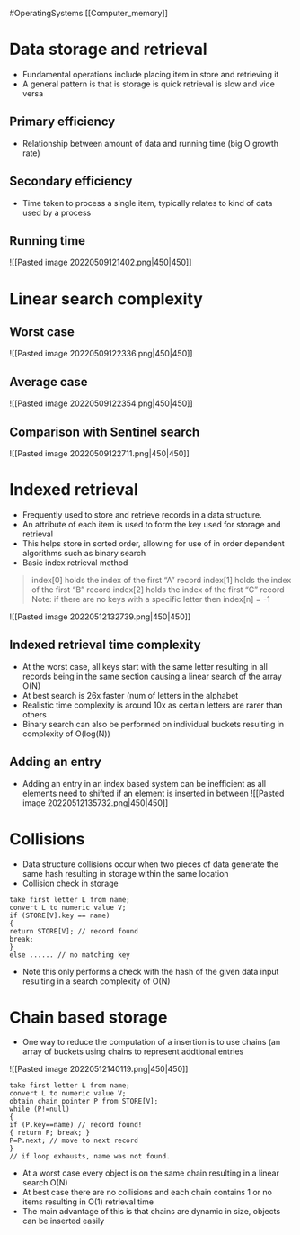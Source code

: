 
#OperatingSystems [[Computer_memory]]
# Data storage and retrieval
- Fundamental operations include placing item in store and retrieving it
- A general pattern is that is storage is quick retrieval is slow and vice versa

## Primary efficiency
- Relationship between amount of data and running time (big O growth rate)

## Secondary efficiency 
- Time taken to process a single item, typically relates to kind of data used by a process

## Running time 
![[Pasted image 20220509121402.png|450|450]]

# Linear search complexity
## Worst case
![[Pasted image 20220509122336.png|450|450]]

## Average case 
![[Pasted image 20220509122354.png|450|450]]

## Comparison with Sentinel search 
![[Pasted image 20220509122711.png|450|450]]

# Indexed retrieval
- Frequently used to store and retrieve records in a data structure.
- An attribute of each item is used to form the key used for storage and retrieval 
- This helps store in sorted order, allowing for use of in order dependent algorithms such as binary search
- Basic index retrieval method

> index[0] holds the index of the first “A” record 
> index[1] holds the index of the first “B” record 
> index[2] holds the index of the first “C” record 
> Note: if there are no keys with a specific letter then index[n] = -1

![[Pasted image 20220512132739.png|450|450]]

## Indexed retrieval time complexity
- At the worst case, all keys start with the same letter resulting in all records being in the same section causing a linear search of the array O(N)
- At best search is 26x faster (num of letters in the alphabet
- Realistic time complexity is around 10x as certain letters are rarer than others
- Binary search can also be performed on individual buckets resulting in complexity of O(log(N))

## Adding an entry
- Adding an entry in an index based system can be inefficient as all elements need to shifted if an element is inserted in between
![[Pasted image 20220512135732.png|450|450]]

# Collisions
- Data structure collisions occur when two pieces of data generate the same hash resulting in storage within the same location
- Collision check in storage 
```
take first letter L from name;
convert L to numeric value V;
if (STORE[V].key == name)
{
return STORE[V]; // record found
break;
}
else ...... // no matching key
```
- Note this only performs a check with the hash of the given data input resulting in a search complexity of O(N)

# Chain based storage 
- One way to reduce the computation of a insertion is to use chains (an array of buckets using chains to represent addtional entries

![[Pasted image 20220512140119.png|450|450]]

```
take first letter L from name;
convert L to numeric value V;
obtain chain pointer P from STORE[V];
while (P!=null)
{
if (P.key==name) // record found!
{ return P; break; }
P=P.next; // move to next record
}
// if loop exhausts, name was not found.
```

- At a worst case every object is on the same chain resulting in a linear search O(N)
- At best case there are no collisions and each chain contains 1 or no items resulting in O(1) retrieval time 
- The main advantage of this is that chains are dynamic in size, objects can be inserted easily